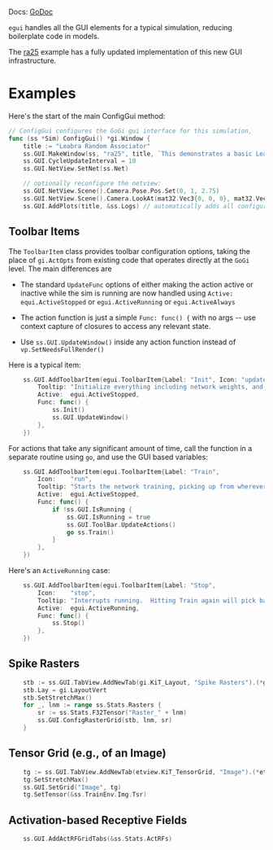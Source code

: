 Docs: [GoDoc](https://pkg.go.dev/github.com/emer/emergent/egui)

`egui` handles all the GUI elements for a typical simulation, reducing boilerplate code in models.

The [ra25](https://github.com/emer/axon/tree/master/examples/ra25) example has a fully updated implementation of this new GUI infrastructure. 

# Examples

Here's the start of the main ConfigGui method:

```Go
// ConfigGui configures the GoGi gui interface for this simulation,
func (ss *Sim) ConfigGui() *gi.Window {
	title := "Leabra Random Associator"
	ss.GUI.MakeWindow(ss, "ra25", title, `This demonstrates a basic Leabra model. See <a href="https://github.com/emer/emergent">emergent on GitHub</a>.</p>`)
	ss.GUI.CycleUpdateInterval = 10
	ss.GUI.NetView.SetNet(ss.Net)

    // optionally reconfigure the netview:
	ss.GUI.NetView.Scene().Camera.Pose.Pos.Set(0, 1, 2.75) 
	ss.GUI.NetView.Scene().Camera.LookAt(mat32.Vec3{0, 0, 0}, mat32.Vec3{0, 1, 0}) 
	ss.GUI.AddPlots(title, &ss.Logs) // automatically adds all configured plots
```


## Toolbar Items

The `ToolbarItem` class provides toolbar configuration options, taking the place of `gi.ActOpts` from existing code that operates directly at the `GoGi` level.  The main differences are

* The standard `UpdateFunc` options of either making the action active or inactive while the sim is running are now handled using `Active: equi.ActiveStopped` or `egui.ActiveRunning` or `egui.ActiveAlways`

* The action function is just a simple `Func: func() {` with no args -- use context capture of closures to access any relevant state.

* Use `ss.GUI.UpdateWindow()` inside any action function instead of `vp.SetNeedsFullRender()`

Here is a typical item:

```Go
    ss.GUI.AddToolbarItem(egui.ToolbarItem{Label: "Init", Icon: "update",
        Tooltip: "Initialize everything including network weights, and start over.  Also applies current params.",
        Active:  egui.ActiveStopped,
        Func: func() {
            ss.Init()
            ss.GUI.UpdateWindow()
        },
    })
```

For actions that take any significant amount of time, call the function in a separate routine using `go`, and use the GUI based variables:

```Go
    ss.GUI.AddToolbarItem(egui.ToolbarItem{Label: "Train",
        Icon:    "run",
        Tooltip: "Starts the network training, picking up from wherever it may have left off.  If not stopped, training will complete the specified number of Runs through the full number of Epochs of training, with testing automatically occuring at the specified interval.",
        Active:  egui.ActiveStopped,
        Func: func() {
            if !ss.GUI.IsRunning {
                ss.GUI.IsRunning = true
                ss.GUI.ToolBar.UpdateActions()
                go ss.Train()
            }
        },
    })
```

Here's an `ActiveRunning` case:

```Go
    ss.GUI.AddToolbarItem(egui.ToolbarItem{Label: "Stop",
        Icon:    "stop",
        Tooltip: "Interrupts running.  Hitting Train again will pick back up where it left off.",
        Active:  egui.ActiveRunning,
        Func: func() {
            ss.Stop()
        },
    })
```

## Spike Rasters

```Go
	stb := ss.GUI.TabView.AddNewTab(gi.KiT_Layout, "Spike Rasters").(*gi.Layout)
	stb.Lay = gi.LayoutVert
	stb.SetStretchMax()
	for _, lnm := range ss.Stats.Rasters {
		sr := ss.Stats.F32Tensor("Raster_" + lnm)
		ss.GUI.ConfigRasterGrid(stb, lnm, sr)
	}
```    

## Tensor Grid (e.g., of an Image)

```Go
	tg := ss.GUI.TabView.AddNewTab(etview.KiT_TensorGrid, "Image").(*etview.TensorGrid)
	tg.SetStretchMax()
	ss.GUI.SetGrid("Image", tg)
	tg.SetTensor(&ss.TrainEnv.Img.Tsr)
```

## Activation-based Receptive Fields

```Go
	ss.GUI.AddActRFGridTabs(&ss.Stats.ActRFs)
```


